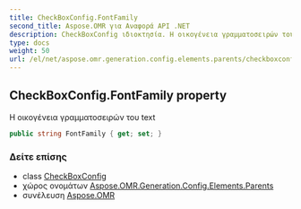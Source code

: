 ```yaml
---
title: CheckBoxConfig.FontFamily
second_title: Aspose.OMR για Αναφορά API .NET
description: CheckBoxConfig ιδιοκτησία. Η οικογένεια γραμματοσειρών του text
type: docs
weight: 50
url: /el/net/aspose.omr.generation.config.elements.parents/checkboxconfig/fontfamily/
---
```

## CheckBoxConfig.FontFamily property

Η οικογένεια γραμματοσειρών του text

```csharp
public string FontFamily { get; set; }
```

### Δείτε επίσης

* class [CheckBoxConfig](../)
* χώρος ονομάτων [Aspose.OMR.Generation.Config.Elements.Parents](../../checkboxconfig/)
* συνέλευση [Aspose.OMR](../../../)


